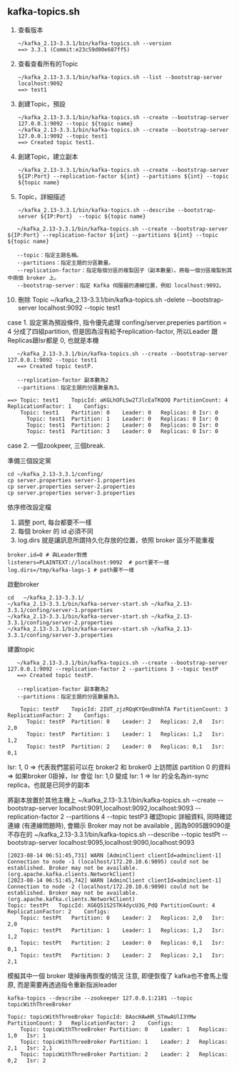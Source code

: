 ## kafka-topics.sh

1. 查看版本
   ```
   ~/kafka_2.13-3.3.1/bin/kafka-topics.sh --version
   ==> 3.3.1 (Commit:e23c59d00e687ff5)
   ```
3. 查看查看所有的Topic
   ```
   ~/kafka_2.13-3.3.1/bin/kafka-topics.sh --list --bootstrap-server localhost:9092
   ==> test1
   ```
5. 創建Topic，預設
   ```
   ~/kafka_2.13-3.3.1/bin/kafka-topics.sh --create --bootstrap-server 127.0.0.1:9092 --topic ${topic name}
   ~/kafka_2.13-3.3.1/bin/kafka-topics.sh --create --bootstrap-server 127.0.0.1:9092 --topic test1
   ==> Created topic test1.
   ```
7. 創建Topic，建立副本
   ```
   ~/kafka_2.13-3.3.1/bin/kafka-topics.sh --create --bootstrap-server ${IP:Port} --replication-factor ${int} --partitions ${int} --topic ${topic name}
   ```
9. Topic，詳細描述
    ```
    ~/kafka_2.13-3.3.1/bin/kafka-topics.sh --describe --bootstrap-server ${IP:Port}  --topic ${topic name}
    ```
```
   ~/kafka_2.13-3.3.1/bin/kafka-topics.sh --create --bootstrap-server ${IP:Port} --replication-factor ${int} --partitions ${int} --topic ${topic name}

   --topic：指定主題名稱。
   --partitions：指定主題的分區數量。
   --replication-factor：指定每個分區的複製因子（副本數量）。將每一個分區複製到其中兩個 broker 上。
   --bootstrap-server：指定 Kafka 伺服器的連線位置，例如 localhost:9092。
```
10. 刪除 Topic
   ~/kafka_2.13-3.3.1/bin/kafka-topics.sh -delete --bootstrap-server localhost:9092 --topic test1








case 1. 設定黨為預設條件, 指令優先處理
confing/server.preperies 
partition = 4 
分成了四組partition, 但是因為沒有給予replication-factor, 所以Leader 跟Replicas跟Isr都是 0, 也就是本機
```
   ~/kafka_2.13-3.3.1/bin/kafka-topics.sh --create --bootstrap-server 127.0.0.1:9092 --topic test1
   ==> Created topic testP.

   --replication-factor 副本數為2
   --partitions：指定主題的分區數量為3。

==> Topic: test1	TopicId: aKGLhOFLSw2TJlcEaTKQOQ	PartitionCount: 4	ReplicationFactor: 1	Configs: 
   	Topic: test1	Partition: 0	Leader: 0	Replicas: 0	Isr: 0
	  Topic: test1	Partition: 1	Leader: 0	Replicas: 0	Isr: 0
	  Topic: test1	Partition: 2	Leader: 0	Replicas: 0	Isr: 0
	  Topic: test1	Partition: 3	Leader: 0	Replicas: 0	Isr: 0
```

case 2. 一個zookpeer, 三個break.

準備三個設定黨
```
cd ~/kafka_2.13-3.3.1/confing/
cp server.properties server-1.properties
cp server.properties server-2.properties
cp server.properties server-3.properties
```
依序修改設定檔
1. 調整 port, 每台都要不一樣
2. 每個 broker 的 id 必須不同
3. log.dirs 就是讓訊息所謂持久化存放的位置，依照 broker 區分不能重複
```
broker.id=0 # 與Leader對應
listeners=PLAINTEXT://localhost:9092  # port要不一樣
log.dirs=/tmp/kafka-logs-1 # path要不一樣
```

啟動broker
```
cd   ~/kafka_2.13-3.3.1/
~/kafka_2.13-3.3.1/bin/kafka-server-start.sh ~/kafka_2.13-3.3.1/confing/server-1.properties
~/kafka_2.13-3.3.1/bin/kafka-server-start.sh ~/kafka_2.13-3.3.1/confing/server-2.properties
~/kafka_2.13-3.3.1/bin/kafka-server-start.sh ~/kafka_2.13-3.3.1/confing/server-3.properties
```

建置topic
```
   ~/kafka_2.13-3.3.1/bin/kafka-topics.sh --create --bootstrap-server 127.0.0.1:9092 --replication-factor 2 --partitions 3 --topic testP
   ==> Created topic testP.

   --replication-factor 副本數為2
   --partitions：指定主題的分區數量為3。

    Topic: testP	TopicId: 2IUT_zjzRQqKYQeuBVmhTA	PartitionCount: 3	ReplicationFactor: 2	Configs: 
	  Topic: testP	Partition: 0	Leader: 2	Replicas: 2,0	Isr: 2,0
	  Topic: testP	Partition: 1	Leader: 1	Replicas: 1,2	Isr: 1,2
	  Topic: testP	Partition: 2	Leader: 0	Replicas: 0,1	Isr: 0,1
```
Isr: 1, 0 => 代表我們當前可以在 broker2 和 broker0 上訪問該 partition 0 的資料
=> 如果broker 0掛掉，Isr 會從 Isr: 1,0 變成 Isr: 1
=> Isr 的全名為in-sync replica，也就是已同步的副本


將副本放置於其他主機上
     ~/kafka_2.13-3.3.1/bin/kafka-topics.sh --create --bootstrap-server localhost:9091,localhost:9092,localhost:9093 --replication-factor 2 --partitions 4 --topic testP3
確認topic 詳細資料, 同時確認連線 (有連線問題時), 會顯示 Broker may not be available , 因為9095跟9090是不存在的
    ~/kafka_2.13-3.3.1/bin/kafka-topics.sh --describe --topic testPt --bootstrap-server localhost:9095,localhost:9090,localhost:9093
```
[2023-08-14 06:51:45,731] WARN [AdminClient clientId=adminclient-1] Connection to node -1 (localhost/172.20.10.6:9095) could not be established. Broker may not be available. (org.apache.kafka.clients.NetworkClient)
[2023-08-14 06:51:45,742] WARN [AdminClient clientId=adminclient-1] Connection to node -2 (localhost/172.20.10.6:9090) could not be established. Broker may not be available. (org.apache.kafka.clients.NetworkClient)
Topic: testPt	TopicId: XG6Q51S2STK4dycU3G_PdQ	PartitionCount: 4	ReplicationFactor: 2	Configs: 
	Topic: testPt	Partition: 0	Leader: 2	Replicas: 2,0	Isr: 2,0
	Topic: testPt	Partition: 1	Leader: 1	Replicas: 1,2	Isr: 1,2
	Topic: testPt	Partition: 2	Leader: 0	Replicas: 0,1	Isr: 0,1
	Topic: testPt	Partition: 3	Leader: 2	Replicas: 2,1	Isr: 2,1
```


模擬其中一個 broker 壞掉後再恢復的情況
注意, 即便恢復了 kafka也不會馬上復原,
而是需要再透過指令重新指派leader
```
kafka-topics --describe --zookeeper 127.0.0.1:2181 --topic topicWithThreeBroker

Topic: topicWithThreeBroker	TopicId: BAocHAwHR_STmwAUlI3YMw	PartitionCount: 3	ReplicationFactor: 2	Configs:
	Topic: topicWithThreeBroker	Partition: 0	Leader: 1	Replicas: 1,0	Isr: 1
	Topic: topicWithThreeBroker	Partition: 1	Leader: 2	Replicas: 2,1	Isr: 2,1
	Topic: topicWithThreeBroker	Partition: 2	Leader: 2	Replicas: 0,2	Isr: 2
```




















